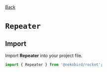 [Back](./index.md)

# `Repeater`

## Import

Import **Repeater** into your project file.

```typescript
import { Repeater } from '@nekobird/rocket';
```

